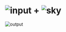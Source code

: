 
![input](https://user-images.githubusercontent.com/93393815/148599923-bfa9ec8c-fbbe-43d3-93ba-9126a8f2d4ea.jpg)
+
![sky](https://user-images.githubusercontent.com/93393815/148599938-9a276771-f1c7-4427-905e-5d23da43ffa2.jpg)
=
![output](https://user-images.githubusercontent.com/93393815/148599959-22083077-2cd2-48aa-965e-8ff351d010e5.jpg)
